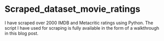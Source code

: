 # Scraped_dataset_movie_ratings

I have scraped over 2000 IMDB and Metacritic ratings using Python. The script I have used for scraping is fully available in the form of a walkthrough in this blog post.
